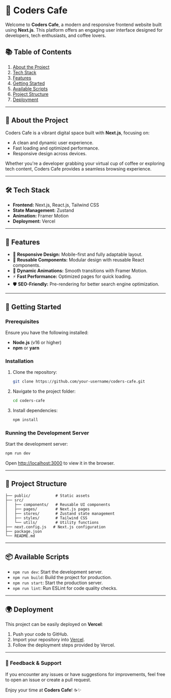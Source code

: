 # 🚀 Coders Cafe

Welcome to **Coders Cafe**, a modern and responsive frontend website built using **Next.js**. This platform offers an engaging user interface designed for developers, tech enthusiasts, and coffee lovers.

## 📚 **Table of Contents**
1. [About the Project](#about-the-project)
2. [Tech Stack](#tech-stack)
3. [Features](#features)
4. [Getting Started](#getting-started)
5. [Available Scripts](#available-scripts)
6. [Project Structure](#project-structure)
7. [Deployment](#deployment)

---

## 📝 **About the Project**
Coders Cafe is a vibrant digital space built with **Next.js**, focusing on:
- A clean and dynamic user experience.
- Fast loading and optimized performance.
- Responsive design across devices.

Whether you're a developer grabbing your virtual cup of coffee or exploring tech content, Coders Cafe provides a seamless browsing experience.

---

## 🛠️ **Tech Stack**
- **Frontend:** Next.js, React.js, Tailwind CSS
- **State Management:** Zustand
- **Animation:** Framer Motion
- **Deployment:** Vercel

---

## 🌟 **Features**
- 📱 **Responsive Design:** Mobile-first and fully adaptable layout.
- 🧩 **Reusable Components:** Modular design with reusable React components.
- 🎨 **Dynamic Animations:** Smooth transitions with Framer Motion.
- ⚡ **Fast Performance:** Optimized pages for quick loading.
- 🛡️ **SEO-Friendly:** Pre-rendering for better search engine optimization.

---

## 🚀 **Getting Started**

### Prerequisites
Ensure you have the following installed:
- **Node.js** (v16 or higher)
- **npm** or **yarn**

### Installation
1. Clone the repository:
   ```bash
   git clone https://github.com/your-username/coders-cafe.git
   ```
2. Navigate to the project folder:
   ```bash
   cd coders-cafe
   ```
3. Install dependencies:
   ```bash
   npm install
   ```

### Running the Development Server
Start the development server:
```bash
npm run dev
```
Open [http://localhost:3000](http://localhost:3000) to view it in the browser.

---

## 📂 **Project Structure**
```
├── public/           # Static assets
├── src/
│   ├── components/   # Reusable UI components
│   ├── pages/        # Next.js pages
│   ├── stores/       # Zustand state management
│   ├── styles/       # Tailwind CSS
│   └── utils/        # Utility functions
├── next.config.js   # Next.js configuration
├── package.json
└── README.md
```

---

## 📦 **Available Scripts**
- `npm run dev`: Start the development server.
- `npm run build`: Build the project for production.
- `npm run start`: Start the production server.
- `npm run lint`: Run ESLint for code quality checks.

---

## 🌍 **Deployment**
This project can be easily deployed on **Vercel**:
1. Push your code to GitHub.
2. Import your repository into [Vercel](https://vercel.com/).
3. Follow the deployment steps provided by Vercel.

---

### 💬 **Feedback & Support**
If you encounter any issues or have suggestions for improvements, feel free to open an issue or create a pull request.

Enjoy your time at **Coders Cafe**! ☕✨